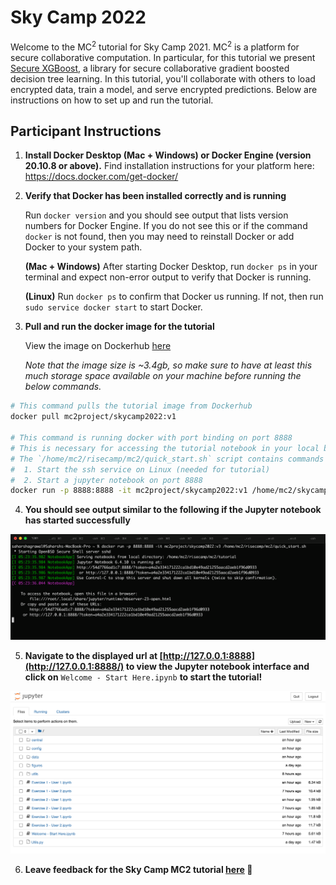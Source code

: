 # Sky Camp 2022

Welcome to the MC<sup>2</sup> tutorial for Sky Camp 2021. MC<sup>2</sup> is a platform for secure collaborative computation. In particular, for this tutorial we present [Secure XGBoost](https://github.com/mc2-project/secure-xgboost), a library for secure collaborative gradient boosted decision tree learning. In this tutorial, you'll collaborate with others to load encrypted data, train a model, and serve encrypted predictions. Below are instructions on how to set up and run the tutorial.

## Participant Instructions

1. **Install Docker Desktop (Mac + Windows) or Docker Engine (version 20.10.8 or above).** Find installation instructions for your platform here: https://docs.docker.com/get-docker/

1. **Verify that Docker has been installed correctly and is running**
    
    Run `docker version` and you should see output that lists version numbers for Docker Engine. If you do not see this or if the command `docker` is not found, then you may need to reinstall Docker or add Docker to your system path.
    
    **(Mac + Windows)** After starting Docker Desktop, run `docker ps` in your terminal and expect non-error output to verify that Docker is running.
    
    **(Linux)** Run `docker ps` to confirm that Docker us running. If not, then run `sudo service docker start` to start Docker.


1. **Pull and run the docker image for the tutorial**
    
    View the image on Dockerhub [here](https://hub.docker.com/repository/docker/mc2project/skycamp2022/general)
    
    *Note that the image size is ~3.4gb, so make sure to have at least this much storage space available on your machine before running the below commands.*
    

```bash
# This command pulls the tutorial image from Dockerhub
docker pull mc2project/skycamp2022:v1

# This command is running docker with port binding on port 8888
# This is necessary for accessing the tutorial notebook in your local browser
# The `/home/mc2/risecamp/mc2/quick_start.sh` script contains commands to:
#  1. Start the ssh service on Linux (needed for tutorial)
#  2. Start a jupyter notebook on port 8888
docker run -p 8888:8888 -it mc2project/skycamp2022:v1 /home/mc2/skycamp/mc2/quick_start.sh
```

4. **You should see output similar to the following if the Jupyter notebook has started successfully**

![terminal](./assets/terminal.png)

5. **Navigate to the displayed url at [http://127.0.0.1:8888](http://127.0.0.1:8888/) to view the Jupyter notebook interface and click on** `Welcome - Start Here.ipynb` **to start the tutorial!**

![jupyter](./assets/jupyter.png)

6. **Leave feedback for the Sky Camp MC2 tutorial [here](https://forms.gle/mRZNqMHa9Xgcrg9F6) 🙏**
